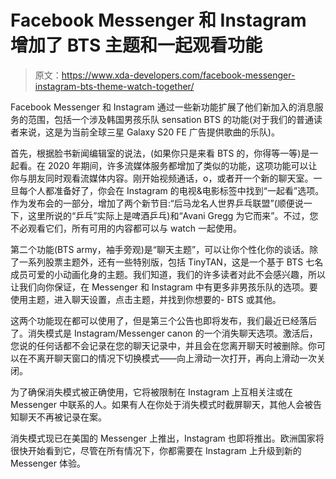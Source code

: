 # Facebook Messenger 和 Instagram 增加了 BTS 主题和一起观看功能

> 原文：<https://www.xda-developers.com/facebook-messenger-instagram-bts-theme-watch-together/>

Facebook Messenger 和 Instagram 通过一些新功能扩展了他们新加入的消息服务的范围，包括一个涉及韩国男孩乐队 sensation BTS 的功能(对于我们的普通读者来说，这是为当前全球三星 Galaxy S20 FE 广告提供歌曲的乐队)。

首先，根据脸书新闻编辑室的说法，(如果你只是来看 BTS 的，你得等一等)是一起看。在 2020 年期间，许多流媒体服务都增加了类似的功能，这项功能可以让你与朋友同时观看流媒体内容。刚开始视频通话，o，或者开一个新的聊天室。一旦每个人都准备好了，你会在 Instagram 的电视&电影标签中找到“一起看”选项。作为发布会的一部分，增加了两个新节目:“后马龙名人世界乒乓联盟”(顺便说一下，这里所说的“乒乓”实际上是啤酒乒乓)和“Avani Gregg 为它而来”。不过，您不必观看它们，所有可用的内容都可以与 watch 一起使用。

第二个功能(BTS army，袖手旁观)是“聊天主题”，可以让你个性化你的谈话。除了一系列股票主题外，还有一些特别版，包括 TinyTAN，这是一个基于 BTS 七名成员可爱的小动画化身的主题。我们知道，我们的许多读者对此不会感兴趣，所以让我们向你保证，在 Messenger 和 Instagram 中有更多非男孩乐队的选项。要使用主题，进入聊天设置，点击主题，并找到你想要的- BTS 或其他。

这两个功能现在都可以使用了，但是第三个公告也即将发布，我们最近已经落后了。消失模式是 Instagram/Messenger canon 的一个消失聊天选项。激活后，您说的任何话都不会记录在您的聊天记录中，并且会在您离开聊天时被删除。你可以在不离开聊天窗口的情况下切换模式——向上滑动一次打开，再向上滑动一次关闭。

为了确保消失模式被正确使用，它将被限制在 Instagram 上互相关注或在 Messenger 中联系的人。如果有人在你处于消失模式时截屏聊天，其他人会被告知聊天不再被记录在案。

消失模式现已在美国的 Messenger 上推出，Instagram 也即将推出。欧洲国家将很快开始看到它，尽管在所有情况下，你都需要在 Instagram 上升级到新的 Messenger 体验。